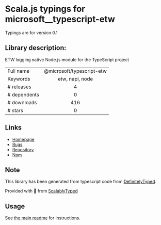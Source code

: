 
# Scala.js typings for microsoft__typescript-etw

Typings are for version 0.1

## Library description:
ETW logging native Node.js module for the TypeScript project

|                    |                 |
| ------------------ | :-------------: |
| Full name          | @microsoft/typescript-etw |
| Keywords           | etw, napi, node |
| # releases         | 4 |
| # dependents       | 0 |
| # downloads        | 416 |
| # stars            | 0 |

## Links
- [Homepage](https://github.com/microsoft/typescript-etw)
- [Bugs](https://github.com/microsoft/typescript-etw/issues)
- [Repository](https://github.com/microsoft/typescript-etw)
- [Npm](https://www.npmjs.com/package/%40microsoft%2Ftypescript-etw)
    


## Note
This library has been generated from typescript code from [DefinitelyTyped](https://definitelytyped.org).

Provided with :purple_heart: from [ScalablyTyped](https://github.com/oyvindberg/ScalablyTyped)

## Usage
See [the main readme](../../readme.md) for instructions.


